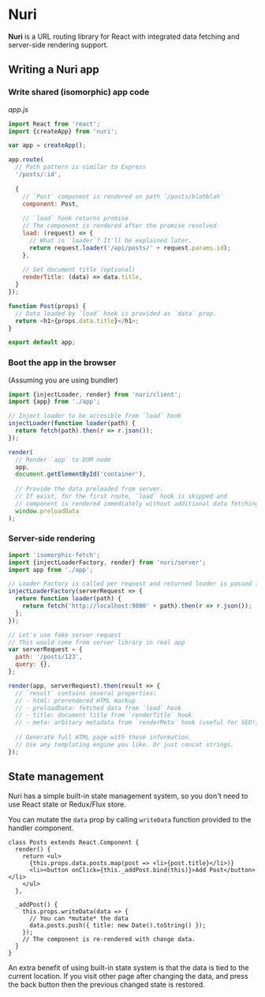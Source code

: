 # Nuri

**Nuri** is a URL routing library for React with integrated data fetching and server-side rendering support.

## Writing a Nuri app

### Write shared (isomorphic) app code

*app.js*

```js
import React from 'react';
import {createApp} from 'nuri';

var app = createApp();

app.route(
  // Path pattern is similar to Express
  '/posts/:id',
  
  {
    // `Post` component is rendered on path `/posts/blahblah`
    component: Post,
    
    // `load` hook returns promise
    // The component is rendered after the promise resolved
    load: (request) => {
      // What is `loader`? It'll be explained later.
      return request.loader('/api/posts/' + request.params.id);
    },
    
    // Set document title (optional)
    renderTitle: (data) => data.title,
  }
});

function Post(props) {
  // Data loaded by `load` hook is provided as `data` prop.
  return <h1>{props.data.title}</h1>;
}

export default app;
```

### Boot the app in the browser

(Assuming you are using bundler)

```js
import {injectLoader, render} from 'nuri/client';
import {app} from './app';

// Inject loader to be accesible from `load` hook
injectLoader(function loader(path) {
  return fetch(path).then(r => r.json());
});

render(
  // Render `app` to DOM node
  app,
  document.getElementById('container'),
  
  // Provide the data preloaded from server.
  // If exist, for the first route, `load` hook is skipped and
  // component is rendered immediately without additional data fetching.
  window.preloadData
);
```

### Server-side rendering

```js
import 'isomorphic-fetch';
import {injectLoaderFactory, render} from 'nuri/server';
import app from './app';

// Loader Factory is called per request and returned loader is passed into `load` hook
injectLoaderFactory(serverRequest => {
  return function loader(path) {
    return fetch('http://localhost:9000' + path).then(r => r.json());
  };
});

// Let's use fake server request
// This would come from server library in real app
var serverRequest = {
  path: '/posts/123',
  query: {},
};

render(app, serverRequest).then(result => {
  // `result` contains several properties:
  // - html: prerendered HTML markup
  // - preloadData: fetched data from `load` hook
  // - title: document title from `renderTitle` hook
  // - meta: arbitary metadata from `renderMeta` hook (useful for SEO!)
  
  // Generate full HTML page with these information.
  // Use any templating engine you like. Or just concat strings.
});
```

## State management

Nuri has a simple built-in state management system, so you don't need to use React state or Redux/Flux store.

You can mutate the `data` prop by calling `writeData` function provided to the handler component.

```
class Posts extends React.Component {
  render() {
    return <ul>
      {this.props.data.posts.map(post => <li>{post.title}</li>)}
      <li><button onClick={this._addPost.bind(this)}>Add Post</button></li>
    </ul>
  },
  
  _addPost() {
    this.props.writeData(data => {
      // You can *mutate* the data
      data.posts.push({ title: new Date().toString() });
    });
    // The component is re-rendered with change data.
  }
}
```

An extra benefit of using built-in state system is that the data is tied to the current location. If you visit other page after changing the data, and press the back button then the previous changed state is restored.
